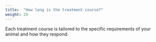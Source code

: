 ```yaml
---
title:  "How long is the treatment course?"
weight: 25
---
```

Each treatment course is tailored to the specific requirements of your animal and how they respond.
